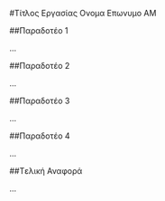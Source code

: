 #Τίτλος Εργασίας
Ονομα Επωνυμο
ΑΜ

##Παραδοτέο 1

...

##Παραδοτέο 2

…

##Παραδοτέο 3

...

##Παραδοτέο 4

...

##Tελική Αναφορά

...

